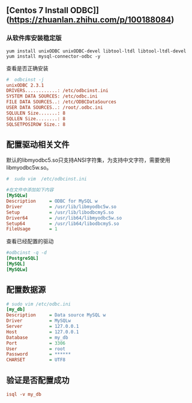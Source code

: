 ## [Centos 7 Install ODBC]](https://zhuanlan.zhihu.com/p/100188084)



### 从软件库安装稳定版

```shell
yum install unixODBC unixODBC-devel libtool-ltdl libtool-ltdl-devel
yum install mysql-connector-odbc -y
```

查看是否正确安装

```ini
#  odbcinst -j
unixODBC 2.3.1
DRIVERS............: /etc/odbcinst.ini
SYSTEM DATA SOURCES: /etc/odbc.ini
FILE DATA SOURCES..: /etc/ODBCDataSources
USER DATA SOURCES..: /root/.odbc.ini
SQLULEN Size.......: 8
SQLLEN Size........: 8
SQLSETPOSIROW Size.: 8
```

## 配置驱动相关文件

默认的libmyodbc5.so只支持ANSI字符集，为支持中文字符，需要使用libmyodbc5w.so。

```ini
#  sudo vim  /etc/odbcinst.ini

#在文件中添加如下内容
[MySQLw]
Description     = ODBC for MySQL w
Driver          = /usr/lib/libmyodbc5w.so
Setup           = /usr/lib/libodbcmyS.so
Driver64        = /usr/lib64/libmyodbc5w.so
Setup64         = /usr/lib64/libodbcmyS.so
FileUsage       = 1
```

查看已经配置的驱动

```ini
#odbcinst -q -d 
[PostgreSQL]
[MySQL] 
[MySQLw]
```

## 配置数据源

```ini
# sudo vim /etc/odbc.ini
[my_db]
Description     = Data source MySQL w
Driver          = MySQLw
Server          = 127.0.0.1
Host            = 127.0.0.1
Database        = my_db
Port            = 3306
User            = root
Password        = ******
CHARSET         = UTF8
```

## 验证是否配置成功

```ini
isql -v my_db
```

